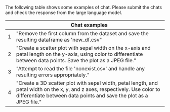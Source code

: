 The following table shows some examples of chat. Please submit the chats and check the response from the large language model.

|     | Chat examples                                                                                                                                                                                      |
| --- | -------------------------------------------------------------------------------------------------------------------------------------------------------------------------------------------------- |
| 1   | "Remove the first column from the dataset and save the resulting dataframe as 'new_df.csv"                                                                                                         |
| 2   | "Create a scatter plot with sepal width on the x-axis and petal length on the y-axis, using color to differentiate between data points. Save the plot as a JPEG file."                             |
| 3   | "Attempt to read the file 'nonexist.csv' and handle any resulting errors appropriately."                                                                                                           |
| 4   | "Create a 3D scatter plot with sepal width, petal length, and petal width on the x, y, and z axes, respectively. Use color to differentiate between data points and save the plot as a JPEG file." |
